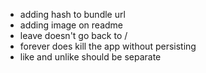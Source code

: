 - adding hash to bundle url
- adding image on readme
- leave doesn't go back to /
- forever does kill the app without persisting
- like and unlike should be separate
